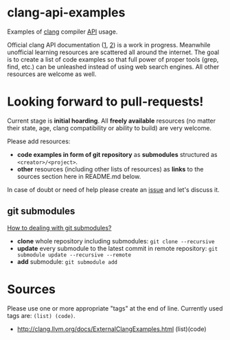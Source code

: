 # clang-api-examples

Examples of [clang](http://clang.llvm.org/) compiler [API](http://clang.llvm.org/docs/Tooling.html) usage.

Official clang API documentation ([1](http://clang.llvm.org/docs/index.html), [2](http://clang.llvm.org/doxygen)) is a work in progress. Meanwhile unofficial learning resources are scattered all around the internet. The goal is to create a list of code examples so that full power of proper tools (grep, find, etc.) can be unleashed instead of using web search engines. All other resources are welcome as well.

# Looking forward to pull-requests!

Current stage is **initial hoarding**. All **freely available** resources (no matter their state, age, clang compatibility or ability to build) are very welcome.

Please add resources:

* **code examples in form of git repository** as **submodules** structured as `<creator>/<project>`.
* **other** resources (including other lists of resources) as **links** to the sources section here in README.md below.

In case of doubt or need of help please create an [issue](issue/new) and let's discuss it.

## git submodules
[How to dealing with git submodules?](https://git-scm.com/book/en/v2/Git-Tools-Submodules)

* **clone** whole repository including submodules: `git clone --recursive`
* **update** every submodule to the latest commit in remote repository: `git submodule update --recursive --remote`
* **add** submodule: `git submodule add`

# Sources

Please use one or more appropriate "tags" at the end of line. Currently used tags are: `(list) (code)`.

* http://clang.llvm.org/docs/ExternalClangExamples.html (list)(code)
